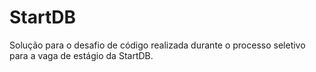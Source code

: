# StartDB
Solução para o desafio de código realizada durante o processo seletivo para a vaga de estágio da StartDB.
